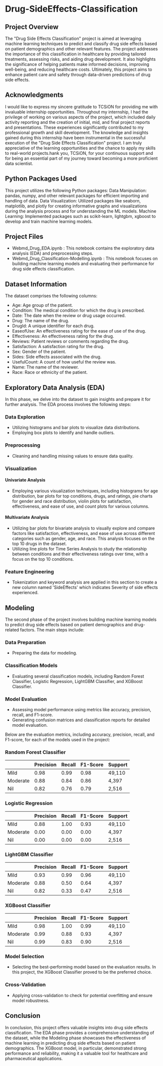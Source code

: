 # Drug-SideEffects-Classification

## Project Overview
The "Drug Side Effects Classification" project is aimed at leveraging machine learning techniques to predict and classify drug side effects based on patient demographics and other relevant features. The project addresses the importance of this classification in healthcare by providing tailored treatments, assessing risks, and aiding drug development. It also highlights the significance of helping patients make informed decisions, improving well-being, and reducing healthcare costs. Ultimately, this project aims to enhance patient care and safety through data-driven predictions of drug side effects.

## Acknowledgments
I would like to express my sincere gratitude to TCSiON for providing me with invaluable internship opportunities. Throughout my internship, I had the privilege of working on various aspects of the project, which included daily activity reporting and the creation of initial, mid, and final project reports and presentations. These experiences significantly contributed to my professional growth and skill development. The knowledge and insights gained during this internship have been instrumental in the successful execution of the "Drug Side Effects Classification" project. I am truly appreciative of the learning opportunities and the chance to apply my skills to real-world projects.hank you, TCSiON, for your continuous support and for being an essential part of my journey toward becoming a more proficient data scientist.

## Python Packages Used
This project utilizes the following Python packages:
Data Manipulation: pandas, numpy, and other relevant packages for efficient importing and handling of data. 
Data Visualization: Utilized packages like seaborn, matplotlib, and plotly for creating informative graphs and visualizations during the analysis process and for understanding the ML models. 
Machine Learning: Implemented packages such as scikit-learn, lightgbm, xgboost to develop and train machine learning models.

## Project Files
- Webmd_Drug_EDA.ipynb : This notebook contains the exploratory data analysis (EDA) and preprocessing steps.
- Webmd_Drug_Classification-Modelling.ipynb : This notebook focuses on building machine learning models and evaluating their performance for drug side effects classification.
  
## Dataset Information
The dataset comprises the following columns:
- Age: Age group of the patient.
- Condition: The medical condition for which the drug is prescribed.
- Date: The date when the review or drug usage occurred.
- Drug: The name of the drug.
- DrugId: A unique identifier for each drug.
- EaseofUse: An effectiveness rating for the ease of use of the drug.
- Effectiveness: An effectiveness rating for the drug.
- Reviews: Patient reviews or comments regarding the drug.
- Satisfaction: A satisfaction rating for the drug.
- Sex: Gender of the patient.
- Sides: Side effects associated with the drug.
- UsefulCount: A count of how useful the review was.
- Name: The name of the reviewer.
- Race: Race or ethnicity of the patient.

## Exploratory Data Analysis (EDA)
In this phase, we delve into the dataset to gain insights and prepare it for further analysis. The EDA process involves the following steps:

### Data Exploration
- Utilizing histograms and bar plots to visualize data distributions.
- Employing box plots to identify and handle outliers.

### Preprocessing
- Cleaning and handling missing values to ensure data quality.

### Visualization

#### Univariate Analysis
- Employing various visualization techniques, including histograms for age distribution, bar plots for top conditions, drugs, and ratings, pie charts for gender and race distribution, violin plots for satisfaction, effectiveness, and ease of use, and count plots for various columns.

#### Multivariate Analysis
- Utilizing bar plots for bivariate analysis to visually explore and compare factors like satisfaction, effectiveness, and ease of use across different categories such as gender, age, and race. This analysis focuses on the top 10 drugs in the dataset.
- Utilizing line plots for Time Series Analysis to study the relationship between conditions and their effectiveness ratings over time, with a focus on the top 10 conditions.

### Feature Engineering
- Tokenization and keyword analysis are applied in this section to create a new column named 'SideEffects' which indicates Severity of side effects experienced.

## Modeling
The second phase of the project involves building machine learning models to predict drug side effects based on patient demographics and drug-related factors. The main steps include:

### Data Preparation
- Preparing the data for modeling.

### Classification Models
- Evaluating several classification models, including Random Forest Classifier, Logistic Regression, LightGBM Classifier, and XGBoost Classifier.

### Model Evaluation
- Assessing model performance using metrics like accuracy, precision, recall, and F1-score.
- Generating confusion matrices and classification reports for detailed model evaluation.

Below are the evaluation metrics, including accuracy, precision, recall, and F1-score, for each of the models used in the project:
### Random Forest Classifier
|           | Precision | Recall | F1-Score | Support |
|-----------|-----------|--------|----------|---------|
| Mild      | 0.98      | 0.99   | 0.98     | 49,110  |
| Moderate  | 0.88      | 0.84   | 0.86     | 4,397   |
| Nil       | 0.82      | 0.76   | 0.79     | 2,516   |

### Logistic Regression
|           | Precision | Recall | F1-Score | Support |
|-----------|-----------|--------|----------|---------|
| Mild      | 0.88      | 1.00   | 0.93     | 49,110  |
| Moderate  | 0.00      | 0.00   | 0.00     | 4,397   |
| Nil       | 0.00      | 0.00   | 0.00     | 2,516   |

### LightGBM Classifier
|           | Precision | Recall | F1-Score | Support |
|-----------|-----------|--------|----------|---------|
| Mild      | 0.93      | 0.99   | 0.96     | 49,110  |
| Moderate  | 0.88      | 0.50   | 0.64     | 4,397   |
| Nil       | 0.82      | 0.33   | 0.47     | 2,516   |

### XGBoost Classifier
|           | Precision | Recall | F1-Score | Support |
|-----------|-----------|--------|----------|---------|
| Mild      | 0.98      | 1.00   | 0.99     | 49,110  |
| Moderate  | 0.99      | 0.88   | 0.93     | 4,397   |
| Nil       | 0.99      | 0.83   | 0.90     | 2,516   |


### Model Selection
- Selecting the best-performing model based on the evaluation results. In this project, the XGBoost Classifier proved to be the preferred choice.

### Cross-Validation
- Applying cross-validation to check for potential overfitting and ensure model robustness.

## Conclusion
In conclusion, this project offers valuable insights into drug side effects classification. The EDA phase provides a comprehensive understanding of the dataset, while the Modeling phase showcases the effectiveness of machine learning in predicting drug side effects based on patient demographics. The XGBoost model, in particular, demonstrated strong performance and reliability, making it a valuable tool for healthcare and pharmaceutical applications.
